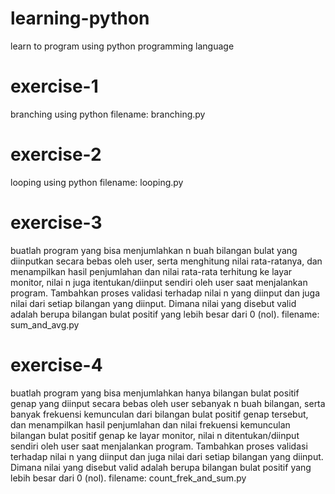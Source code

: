 # learning-python
learn to program using python programming language

# exercise-1
branching using python
filename: branching.py

# exercise-2
looping using python 
filename: looping.py

# exercise-3
buatlah program yang bisa menjumlahkan n buah bilangan bulat yang diinputkan secara bebas oleh user, serta menghitung nilai rata-ratanya, dan menampilkan hasil penjumlahan dan nilai rata-rata terhitung ke layar monitor, nilai n juga itentukan/diinput sendiri oleh user saat menjalankan program. Tambahkan proses validasi terhadap nilai n yang diinput dan juga nilai dari setiap bilangan yang diinput. Dimana nilai yang disebut valid adalah berupa bilangan bulat positif yang lebih besar dari 0 (nol).
filename: sum_and_avg.py

# exercise-4
buatlah program yang bisa menjumlahkan hanya bilangan bulat positif genap yang diinput secara bebas oleh user sebanyak n buah bilangan, serta banyak frekuensi kemunculan dari bilangan bulat positif genap tersebut, dan menampilkan hasil penjumlahan dan nilai frekuensi kemunculan bilangan bulat positif genap ke layar monitor, nilai n ditentukan/diinput sendiri oleh user saat menjalankan program. Tambahkan proses validasi terhadap nilai n yang diinput dan juga nilai dari setiap bilangan yang diinput. Dimana nilai yang disebut valid adalah berupa bilangan bulat positif yang lebih besar dari 0 (nol).
filename: count_frek_and_sum.py


